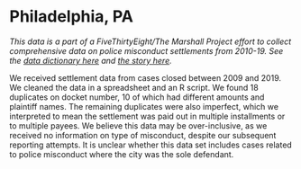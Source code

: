# Philadelphia, PA

*This data is a part of a FiveThirtyEight/The Marshall Project effort to collect comprehensive data on police misconduct settlements from 2010-19. See the [data dictionary here](../) and [the story here](https://fivethirtyeight.com/features/police-misconduct-costs-cities-millions-every-year-but-thats-where-the-accountability-ends).*

We received settlement data from cases closed between 2009 and 2019. We cleaned the data in a spreadsheet and an R script. We found 18 duplicates on docket number, 10 of which had different amounts and plaintiff names. The remaining duplicates were also imperfect, which we interpreted to mean the settlement was paid out in multiple installments or to multiple payees. We believe this data may be over-inclusive, as we received no information on type of misconduct, despite our subsequent reporting attempts. It is unclear whether this data set includes cases related to police misconduct where the city was the sole defendant. 
